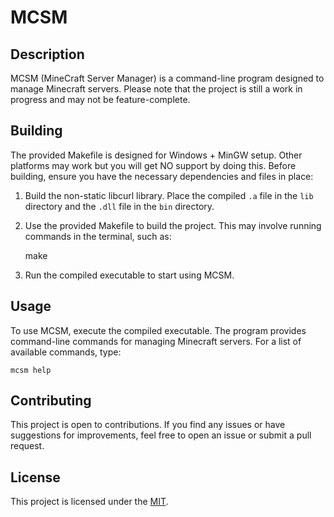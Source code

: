 # MCSM

## Description

MCSM (MineCraft Server Manager) is a command-line program designed to manage Minecraft servers. Please note that the project is still a work in progress and may not be feature-complete.

## Building

The provided Makefile is designed for Windows + MinGW setup. Other platforms may work but you will get NO support by doing this. Before building, ensure you have the necessary dependencies and files in place:

1. Build the non-static libcurl library. Place the compiled `.a` file in the `lib` directory and the `.dll` file in the `bin` directory.

2. Use the provided Makefile to build the project. This may involve running commands in the terminal, such as:

    make

3. Run the compiled executable to start using MCSM.

## Usage

To use MCSM, execute the compiled executable. The program provides command-line commands for managing Minecraft servers. For a list of available commands, type:

    mcsm help

## Contributing

This project is open to contributions. If you find any issues or have suggestions for improvements, feel free to open an issue or submit a pull request.

## License

This project is licensed under the [MIT](LICENSE.md).